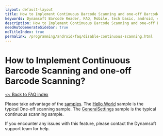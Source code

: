 ```yaml
---
layout: default-layout
title: How to Implement Continuous Barcode Scanning and one-off Barcode Scanning?
keywords: Dynamsoft Barcode Reader, FAQ, Mobile, tech basic, android, continuous scanning, disable
description: How to Implement Continuous Barcode Scanning and one-off Barcode Scanning?
needAutoGenerateSidebar: true
noTitleIndex: true
permalink: /programming/android/faq/disable-continuous-scanning.html
---
```


# How to Implement Continuous Barcode Scanning and one-off Barcode Scanning? 

[<< Back to FAQ index](index.md)

Please take advantage of the <a href="https://www.dynamsoft.com/barcode-reader/docs/mobile/programming/android/samples/index.html?ver=latest" target="_blank">samples</a>. The <a href="https://www.dynamsoft.com/barcode-reader/docs/mobile/programming/android/samples/helloworld.html?ver=latest" target="_blank">Hello World</a> sample is the typical One-off scanning sample. The <a href="https://www.dynamsoft.com/barcode-reader/docs/mobile/programming/android/samples/general.html" target="_blank">GeneralSettings</a> sample is the typical continuous scanning sample.

If you encounter any issues with this feature, please contact the Dynamsoft support team for help.